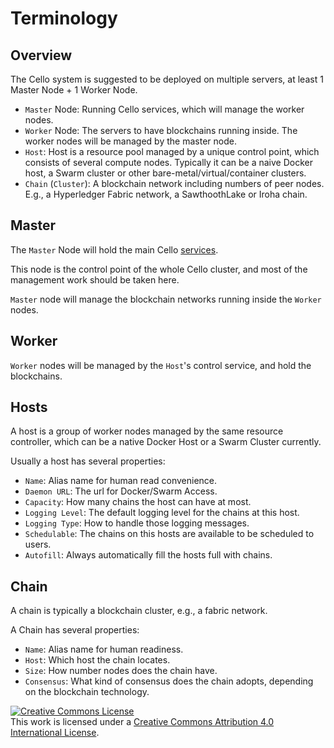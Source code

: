 # Terminology

## Overview

The Cello system is suggested to be deployed on multiple servers, at least 1 Master Node + 1 Worker Node.

* `Master` Node: Running Cello services, which will manage the worker nodes.
* `Worker` Node: The servers to have blockchains running inside. The worker nodes will be managed by the master node.
* `Host`: Host is a resource pool managed by a unique control point, which consists of several compute nodes. Typically it can be a naive Docker host, a Swarm cluster or other bare-metal/virtual/container clusters.
* `Chain` (`Cluster`): A blockchain network including numbers of peer nodes. E.g., a Hyperledger Fabric network, a SawthoothLake or Iroha chain.


## Master

The `Master` Node will hold the main Cello [services](service_management.md).

This node is the control point of the whole Cello cluster, and most of the management work should be taken here.

`Master` node will manage the blockchain networks running inside the `Worker` nodes.

## Worker

`Worker` nodes will be managed by the `Host`'s control service, and hold the blockchains.

## Hosts

A host is a group of worker nodes managed by the same resource controller, which can be a native Docker Host or a Swarm Cluster currently. 

Usually a host has several properties:

* `Name`: Alias name for human read convenience.
* `Daemon URL`: The url for Docker/Swarm Access.
* `Capacity`: How many chains the host can have at most.
* `Logging Level`: The default logging level for the chains at this host.
* `Logging Type`: How to handle those logging messages.
* `Schedulable`: The chains on this hosts are available to be scheduled to users.
* `Autofill`: Always automatically fill the hosts full with chains.

##  Chain

A chain is typically a blockchain cluster, e.g., a fabric network.
 
A Chain has several properties:

* `Name`: Alias name for human readiness.
* `Host`: Which host the chain locates.
* `Size`: How number nodes does the chain have.
* `Consensus`: What kind of consensus does the chain adopts, depending on the blockchain technology.

<a rel="license" href="http://creativecommons.org/licenses/by/4.0/"><img alt="Creative Commons License" style="border-width:0" src="https://i.creativecommons.org/l/by/4.0/88x31.png" /></a><br />This work is licensed under a <a rel="license" href="http://creativecommons.org/licenses/by/4.0/">Creative Commons Attribution 4.0 International License</a>.